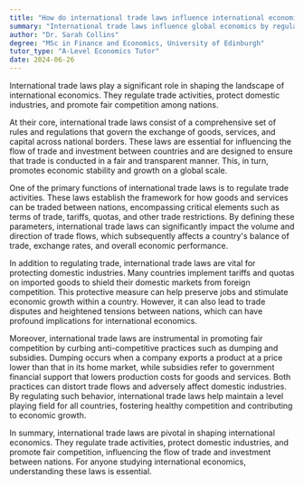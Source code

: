 ```yaml
---
title: "How do international trade laws influence international economics?"
summary: "International trade laws influence global economics by regulating trade, safeguarding domestic industries, and fostering fair competition among nations."
author: "Dr. Sarah Collins"
degree: "MSc in Finance and Economics, University of Edinburgh"
tutor_type: "A-Level Economics Tutor"
date: 2024-06-26
---
```


International trade laws play a significant role in shaping the landscape of international economics. They regulate trade activities, protect domestic industries, and promote fair competition among nations.

At their core, international trade laws consist of a comprehensive set of rules and regulations that govern the exchange of goods, services, and capital across national borders. These laws are essential for influencing the flow of trade and investment between countries and are designed to ensure that trade is conducted in a fair and transparent manner. This, in turn, promotes economic stability and growth on a global scale.

One of the primary functions of international trade laws is to regulate trade activities. These laws establish the framework for how goods and services can be traded between nations, encompassing critical elements such as terms of trade, tariffs, quotas, and other trade restrictions. By defining these parameters, international trade laws can significantly impact the volume and direction of trade flows, which subsequently affects a country's balance of trade, exchange rates, and overall economic performance.

In addition to regulating trade, international trade laws are vital for protecting domestic industries. Many countries implement tariffs and quotas on imported goods to shield their domestic markets from foreign competition. This protective measure can help preserve jobs and stimulate economic growth within a country. However, it can also lead to trade disputes and heightened tensions between nations, which can have profound implications for international economics.

Moreover, international trade laws are instrumental in promoting fair competition by curbing anti-competitive practices such as dumping and subsidies. Dumping occurs when a company exports a product at a price lower than that in its home market, while subsidies refer to government financial support that lowers production costs for goods and services. Both practices can distort trade flows and adversely affect domestic industries. By regulating such behavior, international trade laws help maintain a level playing field for all countries, fostering healthy competition and contributing to economic growth.

In summary, international trade laws are pivotal in shaping international economics. They regulate trade activities, protect domestic industries, and promote fair competition, influencing the flow of trade and investment between nations. For anyone studying international economics, understanding these laws is essential.
    
